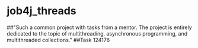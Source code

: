 # job4j_threads
##"Such a common project with tasks from a mentor. The project is entirely dedicated to the topic of multithreading, asynchronous programming, and multithreaded collections."
##Task 124176

